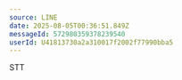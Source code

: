 ```yaml
---
source: LINE
date: 2025-08-05T00:36:51.849Z
messageId: 572980359378239540
userId: U41813730a2a310017f2002f77990bba5
---
```


STT
